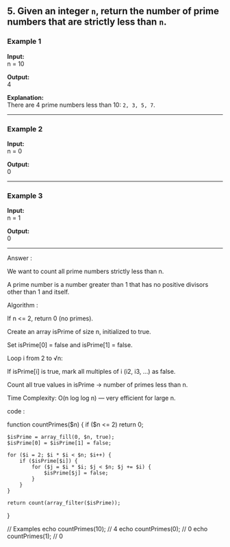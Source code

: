## 5. Given an integer `n`, return the number of prime numbers that are strictly less than `n`.

### Example 1

**Input:**  
n = 10


**Output:**  
4


**Explanation:**  
There are 4 prime numbers less than 10: `2, 3, 5, 7`.

---

### Example 2

**Input:**  
n = 0


**Output:**  
0


---

### Example 3

**Input:**  
n = 1


**Output:**  
0


---

Answer : 

We want to count all prime numbers strictly less than n.

A prime number is a number greater than 1 that has no positive divisors other than 1 and itself.

Algorithm :

If n <= 2, return 0 (no primes).

Create an array isPrime of size n, initialized to true.

Set isPrime[0] = false and isPrime[1] = false.

Loop i from 2 to √n:

If isPrime[i] is true, mark all multiples of i (i2, i3, ...) as false.

Count all true values in isPrime → number of primes less than n.

Time Complexity: O(n log log n) — very efficient for large n.

code :

function countPrimes($n) {
    if ($n <= 2) return 0;

    $isPrime = array_fill(0, $n, true);
    $isPrime[0] = $isPrime[1] = false;

    for ($i = 2; $i * $i < $n; $i++) {
        if ($isPrime[$i]) {
            for ($j = $i * $i; $j < $n; $j += $i) {
                $isPrime[$j] = false;
            }
        }
    }

    return count(array_filter($isPrime));
}

// Examples
echo countPrimes(10); // 4
echo countPrimes(0);  // 0
echo countPrimes(1);  // 0
